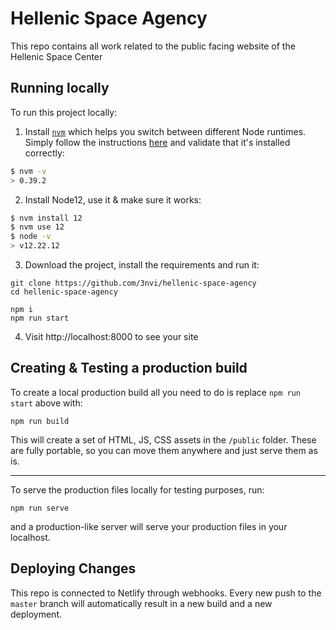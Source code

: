# Hellenic Space Agency

This repo contains all work related to the public facing website of the Hellenic Space Center

## Running locally

To run this project locally:

1. Install [`nvm`](https://github.com/nvm-sh/nvm) which helps you switch between different
   Node runtimes. Simply follow the instructions [here](https://github.com/nvm-sh/nvm#install--update-script) and validate that it's installed correctly:

```bash
$ nvm -v
> 0.39.2
```

2. Install Node12, use it & make sure it works:

```bash
$ nvm install 12
$ nvm use 12
$ node -v
> v12.22.12
```

3. Download the project, install the requirements and run it:

```
git clone https://github.com/3nvi/hellenic-space-agency
cd hellenic-space-agency

npm i
npm run start
```

4. Visit http://localhost:8000 to see your site

## Creating & Testing a production build

To create a local production build all you need to do is replace `npm run start` above with:

```
npm run build
```

This will create a set of HTML, JS, CSS assets in the `/public` folder. These are fully portable,
so you can move them anywhere and just serve them as is.

---

To serve the production files locally for testing purposes, run:

```
npm run serve
```

and a production-like server will serve your production files in your localhost.

## Deploying Changes

This repo is connected to Netlify through webhooks. Every new push to the `master` branch will
automatically result in a new build and a new deployment.
